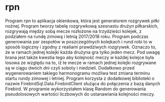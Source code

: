 # rpn

Program rpn to aplikacja okienkowa, która jest generatorem rozgrywek piłki nożnej. Program tworzy tabelę rozgrywkową szesnastu drużyn piłkarskich, rozgrywają między sobą mecze rozłożone na trzydzieści kolejek, z podziałem na rundę zimową i letnią 2017/2018 roku. Program podczas generowania par zespołów w poszczególnych kolejkach i rund robi to w sposób logiczny i zgodny z realiami prawdziwych rozgrywek. Oznaczo to, że w ramach jednej kolejki każda drużyna gra tylko jeden mecz. Pod uwagę brana jest także kwestia tego aby kolejność meczy w każdej kolejce była losowa ze względu na to, iż te mecze w ramach jednej kolejki rozgrywane są w ciągu dwóch dni czyli soboty i niedzieli. Dodatkowo przed wygenerowaniem takiego harmonogramu możliwa test zmiana terminu startu rundy zimowej i letniej. Program korzysta z dodatkowej biblioteki o nazwie FirebirdSql.Data.FirebirdClient służąca do połączenia z bazą danych Firebird. W programie wykorzystałem klasę Random do generowania pseudolosowych wartości liczbowych do ustanawiania kolejności meczy.
